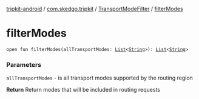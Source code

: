 [tripkit-android](../../index.md) / [com.skedgo.tripkit](../index.md) / [TransportModeFilter](index.md) / [filterModes](./filter-modes.md)

# filterModes

`open fun filterModes(allTransportModes: `[`List`](https://kotlinlang.org/api/latest/jvm/stdlib/kotlin.collections/-list/index.html)`<`[`String`](https://kotlinlang.org/api/latest/jvm/stdlib/kotlin/-string/index.html)`>): `[`List`](https://kotlinlang.org/api/latest/jvm/stdlib/kotlin.collections/-list/index.html)`<`[`String`](https://kotlinlang.org/api/latest/jvm/stdlib/kotlin/-string/index.html)`>`

### Parameters

`allTransportModes` - is all transport modes supported by the routing region

**Return**
Return modes that will be included in routing requests

